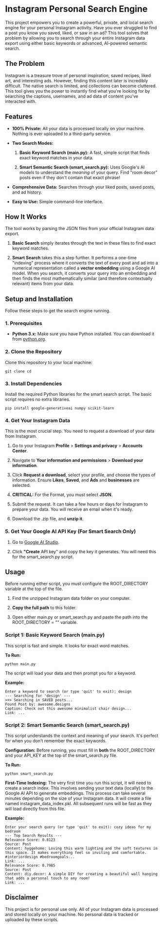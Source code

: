 Instagram Personal Search Engine
================================

This project empowers you to create a powerful, private, and local search engine for your personal Instagram activity. Have you ever struggled to find a post you know you saved, liked, or saw in an ad? This tool solves that problem by allowing you to search through your entire Instagram data export using either basic keywords or advanced, AI-powered semantic search.

The Problem
-----------

Instagram is a treasure trove of personal inspiration, saved recipes, liked art, and interesting ads. However, finding this content later is incredibly difficult. The native search is limited, and collections can become cluttered. This tool gives you the power to instantly find what you're looking for by searching the captions, usernames, and ad data of content you've interacted with.

Features
--------

*   **100% Private:** All your data is processed locally on your machine. Nothing is ever uploaded to a third-party service.
    
*   **Two Search Modes:**
    
    1.  **Basic Keyword Search (main.py):** A fast, simple script that finds exact keyword matches in your data.
        
    2.  **Smart Semantic Search (smart\_search.py):** Uses Google's AI models to understand the _meaning_ of your query. Find "room decor" posts even if they don't contain that exact phrase!
        
*   **Comprehensive Data:** Searches through your liked posts, saved posts, and ad history.
    
*   **Easy to Use:** Simple command-line interface.
    

How It Works
------------

The tool works by parsing the JSON files from your official Instagram data export.

1.  **Basic Search** simply iterates through the text in these files to find exact keyword matches.
    
2.  **Smart Search** takes this a step further. It performs a one-time "indexing" process where it converts the text of every post and ad into a numerical representation called a **vector embedding** using a Google AI model. When you search, it converts your query into an embedding and then finds the most mathematically similar (and therefore contextually relevant) items from your data.
    

Setup and Installation
----------------------

Follow these steps to get the search engine running.

### 1\. Prerequisites

*   **Python 3.x:** Make sure you have Python installed. You can download it from [python.org](https://www.python.org/downloads/).
    

### 2\. Clone the Repository

Clone this repository to your local machine:

```
git clone cd
```

### 3\. Install Dependencies

Install the required Python libraries for the smart search script. The basic script requires no extra libraries.

```
pip install google-generativeai numpy scikit-learn
```

### 4\. Get Your Instagram Data

This is the most crucial step. You need to request a download of your data from Instagram.

1.  Go to your Instagram **Profile** > **Settings and privacy** > **Accounts Center**.
    
2.  Navigate to **Your information and permissions** > **Download your information**.
    
3.  Click **Request a download**, select your profile, and choose the types of information. Ensure **Likes**, **Saved**, and **Ads** and **businesses** are selected.
    
4.  **CRITICAL:** For the Format, you must select **JSON**.
    
5.  Submit the request. It can take a few hours or days for Instagram to prepare your data. You will receive an email when it's ready.
    
6.  Download the .zip file, and **unzip it**.
    

### 5\. Get Your Google AI API Key (For Smart Search Only)

1.  Go to [Google AI Studio](https://aistudio.google.com/app/apikey).
    
2.  Click **"Create** API key" and copy the key it generates. You will need this for the smart\_search.py script.
    

Usage
-----

Before running either script, you must configure the ROOT\_DIRECTORY variable at the top of the file.

1.  Find the unzipped Instagram data folder on your computer.
    
2.  **Copy the full path** to this folder.
    
3.  Open either main.py or smart\_search.py and paste the path into the ROOT\_DIRECTORY = "" variable.
    

### Script 1: Basic Keyword Search (main.py)

This script is fast and simple. It looks for exact word matches.

**To Run:**

```
python main.py
```

The script will load your data and then prompt you for a keyword.

**Example:**

```
Enter a keyword to search (or type 'quit' to exit): design 
--- Searching for 'design' ---  
>>> Searching in SAVED posts...  
Found Post by: awesome.designs    
Caption: Check out this awesome minimalist chair design...    
Link: ...
```

### Script 2: Smart Semantic Search (smart\_search.py)

This script understands the context and meaning of your search. It's perfect for when you don't remember the exact keywords.

**Configuration:** Before running, you must fill in **both** the ROOT\_DIRECTORY and your API\_KEY at the top of the smart\_search.py file.

**To Run:**

```
python smart_search.py
```

**First-Time Indexing:** The very first time you run this script, it will need to create a search index. This involves sending your text data (locally) to the Google AI API to generate embeddings. This process can take several minutes depending on the size of your Instagram data. It will create a file named instagram\_data\_index.pkl. All subsequent runs will be fast as they will load directly from this file.

**Example:**

```
Enter your search query (or type 'quit' to exit): cozy ideas for my bedroom  
--- Top Search Results ---  
Relevance Score: 0.8123  
Source: Post  
Content: hyggehome: Loving this warm lighting and the soft textures in this space. It makes everything feel so inviting and comfortable. 
#interiordesign #bedroomgoals...  
Link: ...  
Relevance Score: 0.7985  
Source: Post  
Content: diy.decor: A simple DIY for creating a beautiful wall hanging that adds a personal touch to any room!  
Link: ...
```

Disclaimer
----------

This project is for personal use only. All of your Instagram data is processed and stored locally on your machine. No personal data is tracked or uploaded by these scripts.